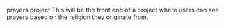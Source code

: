 prayers project
This will be the front end of a project where users can see  prayers based on the religion they originate from.